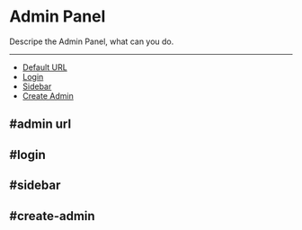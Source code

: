 # Admin Panel

Descripe the Admin Panel, what can you do.

---

- [Default URL](/{{route}}/{{version}}/login-admin#admin-url)
- [Login](/{{route}}/{{version}}/login-admin#login)
- [Sidebar](/{{route}}/{{version}}/login-admin#sidebar)
- [Create Admin](/{{route}}/{{version}}/login-admin#create-admin)

<a name="admin-url">

## \#admin url

<a name="login">

## \#login

<a name="sidebar">

## \#sidebar

<a name="create-admin">

## \#create-admin
